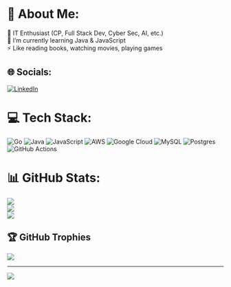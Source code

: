 # 💫 About Me:
🔭 IT Enthusiast (CP, Full Stack Dev, Cyber Sec, AI, etc.)<br>🌱 I’m currently learning Java & JavaScript<br>⚡ Like reading books, watching movies, playing games


## 🌐 Socials:
[![LinkedIn](https://img.shields.io/badge/LinkedIn-%230077B5.svg?logo=linkedin&logoColor=white)](https://linkedin.com/in/a-zidan-abdillah-majid) 

# 💻 Tech Stack:
![Go](https://img.shields.io/badge/go-%2300ADD8.svg?style=flat&logo=go&logoColor=white) ![Java](https://img.shields.io/badge/java-%23ED8B00.svg?style=flat&logo=openjdk&logoColor=white) ![JavaScript](https://img.shields.io/badge/javascript-%23323330.svg?style=flat&logo=javascript&logoColor=%23F7DF1E) ![AWS](https://img.shields.io/badge/AWS-%23FF9900.svg?style=flat&logo=amazon-aws&logoColor=white) ![Google Cloud](https://img.shields.io/badge/GoogleCloud-%234285F4.svg?style=flat&logo=google-cloud&logoColor=white) ![MySQL](https://img.shields.io/badge/mysql-4479A1.svg?style=flat&logo=mysql&logoColor=white) ![Postgres](https://img.shields.io/badge/postgres-%23316192.svg?style=flat&logo=postgresql&logoColor=white) ![GitHub Actions](https://img.shields.io/badge/github%20actions-%232671E5.svg?style=flat&logo=githubactions&logoColor=white)
# 📊 GitHub Stats:
![](https://github-readme-stats.vercel.app/api?username=zidan970&theme=gotham&hide_border=false&include_all_commits=false&count_private=false)<br/>
![](https://github-readme-streak-stats.herokuapp.com/?user=zidan970&theme=gotham&hide_border=false)<br/>
![](https://github-readme-stats.vercel.app/api/top-langs/?username=zidan970&theme=gotham&hide_border=false&include_all_commits=false&count_private=false&layout=compact)

## 🏆 GitHub Trophies
![](https://github-profile-trophy.vercel.app/?username=zidan970&theme=juicyfresh&no-frame=false&no-bg=true&margin-w=4)

---
[![](https://visitcount.itsvg.in/api?id=zidan970&icon=0&color=4)](https://visitcount.itsvg.in)

<!-- Proudly created with GPRM ( https://gprm.itsvg.in ) -->
